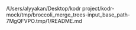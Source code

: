 /Users/alyyakan/Desktop/kodr project/kodr-mock/tmp/broccoli_merge_trees-input_base_path-7MgQFVPO.tmp/1/README.md